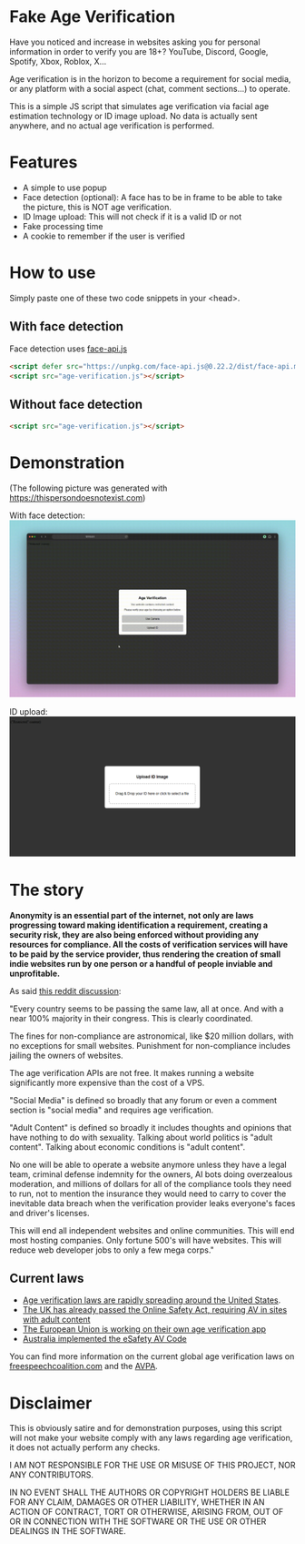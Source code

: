 # Fake Age Verification

Have you noticed and increase in websites asking you for personal information in order to verify you are 18+? YouTube, Discord, Google, Spotify, Xbox, Roblox, X...

Age verification is in the horizon to become a requirement for social media, or any platform with a social aspect (chat, comment sections...) to operate.

This is a simple JS script that simulates age verification via facial age estimation technology or ID image upload. No data is actually sent anywhere, and no actual age verification is performed.

# Features
- A simple to use popup
- Face detection (optional): A face has to be in frame to be able to take the picture, this is NOT age verification.
- ID Image upload: This will not check if it is a valid ID or not
- Fake processing time
- A cookie to remember if the user is verified

# How to use
Simply paste one of these two code snippets in your \<head>.

## With face detection
Face detection uses [face-api.js](https://github.com/justadudewhohacks/face-api.js)
```html
<script defer src="https://unpkg.com/face-api.js@0.22.2/dist/face-api.min.js"></script>
<script src="age-verification.js"></script>
```

## Without face detection
```html
<script src="age-verification.js"></script>
```

# Demonstration
(The following picture was generated with https://thispersondoesnotexist.com)

With face detection:
![Demo of Fake Age Verification](demonstration/video-demonstration.gif)

ID upload:
![Demo of Fake Age Verification](demonstration/id.png)

# The story

**Anonymity is an essential part of the internet, not only are laws progressing toward making identification a requirement, creating a security risk, they are also being enforced without providing any resources for compliance. All the costs of verification services will have to be paid by the service provider, thus rendering the creation of small indie websites run by one person or a handful of people inviable and unprofitable.**

As said [this reddit discussion](https://www.reddit.com/r/webdev/comments/1mhiw6c/theyre_destroying_the_internet_in_real_time_there):

"Every country seems to be passing the same law, all at once. And with a near 100% majority in their congress. This is clearly coordinated.

The fines for non-compliance are astronomical, like $20 million dollars, with no exceptions for small websites. Punishment for non-compliance includes jailing the owners of websites.

The age verification APIs are not free. It makes running a website significantly more expensive than the cost of a VPS.

"Social Media" is defined so broadly that any forum or even a comment section is "social media" and requires age verification.

"Adult Content" is defined so broadly it includes thoughts and opinions that have nothing to do with sexuality. Talking about world politics is "adult content". Talking about economic conditions is "adult content".

No one will be able to operate a website anymore unless they have a legal team, criminal defense indemnity for the owners, AI bots doing overzealous moderation, and millions of dollars for all of the compliance tools they need to run, not to mention the insurance they would need to carry to cover the inevitable data breach when the verification provider leaks everyone's faces and driver's licenses.

This will end all independent websites and online communities. This will end most hosting companies. Only fortune 500's will have websites. This will reduce web developer jobs to only a few mega corps."

## Current laws
- [Age verification laws are rapidly spreading around the United States](https://action.freespeechcoalition.com/age-verification-bills). 
- [The UK has already passed the Online Safety Act, requiring AV in sites with adult content](https://www.gov.uk/government/publications/online-safety-act-explainer/online-safety-act-explainer)
- [The European Union is working on their own age verification app](https://digital-strategy.ec.europa.eu/en/policies/eu-age-verification)
- [Australia implemented the eSafety AV Code](https://www.abc.net.au/news/2025-07-11/age-verification-search-engines/105516256)

You can find more information on the current global age verification laws on [freespeechcoalition.com](https://action.freespeechcoalition.com/age-verification-resources/global-age-verification-policies) and the [AVPA](https://avpassociation.com/map).

# Disclaimer
This is obviously satire and for demonstration purposes, using this script will not make your website comply with any laws regarding age verification, it does not actually perform any checks.

I AM NOT RESPONSIBLE FOR THE USE OR MISUSE OF THIS PROJECT, NOR ANY CONTRIBUTORS.

IN NO EVENT SHALL THE
AUTHORS OR COPYRIGHT HOLDERS BE LIABLE FOR ANY CLAIM, DAMAGES OR OTHER
LIABILITY, WHETHER IN AN ACTION OF CONTRACT, TORT OR OTHERWISE, ARISING FROM,
OUT OF OR IN CONNECTION WITH THE SOFTWARE OR THE USE OR OTHER DEALINGS IN THE
SOFTWARE.
